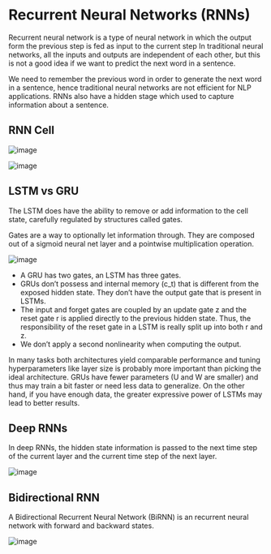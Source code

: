 # Recurrent Neural Networks (RNNs)

Recurrent neural network is a type of neural network in which the output form the previous step is fed as input to the current step
In traditional neural networks, all the inputs and outputs are independent of each other, but this is not a good idea if we want to predict the next word in a sentence.


We need to remember the previous word in order to generate the next word in a sentence, hence traditional neural networks are not efficient for NLP applications.
RNNs also have a hidden stage which used to capture information about a sentence.
## RNN Cell

![image](https://www.researchgate.net/publication/332663947/figure/fig1/AS:751783865511938@1556250649554/Simple-RNN-cell-structure-in-hidden-layer-b.png)

![image](https://i.stack.imgur.com/R5nRD.jpg)

## LSTM vs GRU

The LSTM does have the ability to remove or add information to the cell state, carefully regulated by structures called gates.


Gates are a way to optionally let information through. They are composed out of a sigmoid neural net layer and a pointwise multiplication operation.

![image](https://camo.githubusercontent.com/c609301c17c4e304216f45e99ada47efe1fa41f2e4014b6c39076f9afdec5d5b/68747470733a2f2f696d6167652e736c696465736861726563646e2e636f6d2f6e6c70646c3036666f72736c6964657368617265656e6768656c7665746963612d3136303730363032323732332f39352f726563656e742d70726f67726573732d696e2d726e6e2d616e642d6e6c702d352d3633382e6a70673f63623d31343637383433363034)


- A GRU has two gates, an LSTM has three gates.
- GRUs don’t possess and internal memory (c_t) that is different from the exposed hidden state. They don’t have the output gate that is present in LSTMs.
- The input and forget gates are coupled by an update gate z and the reset gate r is applied directly to the previous hidden state. Thus, the responsibility of the reset gate in a LSTM is really split up into both r and z.
- We don’t apply a second nonlinearity when computing the output.


In many tasks both architectures yield comparable performance and tuning hyperparameters like layer size is probably more important than picking the ideal architecture. GRUs have fewer parameters (U and W are smaller) and thus may train a bit faster or need less data to generalize. On the other hand, if you have enough data, the greater expressive power of LSTMs may lead to better results.

## Deep RNNs
In deep RNNs, the hidden state information is passed to the next time step of the current layer and the current time step of the next layer.

![image](https://cdn.analyticsvidhya.com/wp-content/uploads/2019/01/Screenshot-from-2019-01-17-15-47-11.png)

##  Bidirectional RNN

A Bidirectional Recurrent Neural Network (BiRNN) is an recurrent neural network with forward and backward states.


![image](http://ai2-s2-public.s3.amazonaws.com/figures/2017-08-08/f7bdb849dafe17c952bfd88b879e01f74cf59d78/4-Figure3-1.png)

